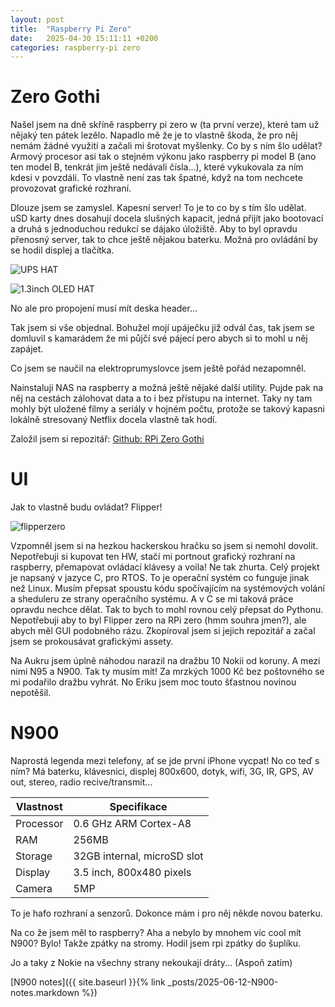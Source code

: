 ```yaml
---
layout: post
title:  "Raspberry Pi Zero"
date:   2025-04-30 15:11:11 +0200
categories: raspberry-pi zero
---
```


# Zero Gothi
Našel jsem na dně skříně raspberry pi zero w (ta první verze), které tam už nějaký ten pátek lezělo. Napadlo mě že je to vlastně škoda, že pro něj nemám žádné využití a začali mi šrotovat myšlenky. 
Co by s ním šlo udělat? Armový procesor asi tak o stejném výkonu jako raspberry pi model B (ano ten model B, tenkrát jim ještě nedávali čísla...), které vykukovala za ním kdesi v povzdálí.
To vlastně není zas tak špatné, když na tom nechcete provozovat grafické rozhraní. 

Dlouze jsem se zamyslel. Kapesní server! To je to co by s tím šlo udělat. 
uSD karty dnes dosahují docela slušných kapacit, jedná přijít jako bootovací a druhá s jednoduchou redukcí se dájako úložiště. 
Aby to byl opravdu přenosný server, tak to chce ještě nějakou baterku. Možná pro ovládání by se hodil displej a tlačítka.

![UPS HAT](https://camo.githubusercontent.com/71e71421acd0326ef1c49fd9f5d177e8ca01e219ebcc086b0076831f82150461/68747470733a2f2f7777772e7761766573686172652e636f6d2f772f75706c6f61642f7468756d622f302f30642f5550532d4841542d432d312e6a70672f38303070782d5550532d4841542d432d312e6a7067)

![1.3inch OLED HAT](https://camo.githubusercontent.com/213d8b67642838a3490c3bb8bc5cfdc6344fddb46e9de5493c20b6fe64f57618/68747470733a2f2f7777772e7761766573686172652e636f6d2f772f75706c6f61642f7468756d622f652f65332f312e33696e63682d4f4c45442d4841542d312e6a70672f36303070782d312e33696e63682d4f4c45442d4841542d312e6a7067)

No ale pro propojení musí mít deska header...

Tak jsem si vše objednal.
Bohužel mojí upáječku již odvál čas, tak jsem se domluvil s kamarádem že mi půjčí své pájecí pero abych si to mohl u něj zapájet.

Co jsem se naučil na elektroprumyslovce jsem ještě pořád nezapomněl.

Nainstaluji NAS na raspberry a možná ještě nějaké další utility. Pujde pak na něj na cestách zálohovat data a to i bez přístupu na internet. Taky ny tam mohly být uložené filmy a seriály v hojném počtu, protože se takový kapasni lokálně stresovaný Netflix docela vlastně tak hodí.

Založil jsem si repozitář: 
[Github: RPi Zero Gothi](https://github.com/elPytel/RPi_Zero_Gothi)

# UI
Jak to vlastně budu ovládat?
Flipper!

![flipperzero](https://flipperzero.one/img/tild6566-3434-4266-b037-646663393733__fpr_web_1.jpg)

Vzpomněl jsem si na hezkou hackerskou hračku so jsem si nemohl dovolit. Nepotřebuji si kupovat ten HW, stačí mi portnout grafický rozhraní na raspberry, přemapovat ovládací klávesy a voila!
Ne tak zhurta. Celý projekt je napsaný v jazyce C, pro RTOS. To je operační systém co funguje jinak než Linux. Musím přepsat spoustu kódu spočívajícím na systémových volání a sheduleru ze strany operačního systému. A v C se mi taková práce opravdu nechce dělat. Tak to bych to mohl rovnou celý přepsat do Pythonu. Nepotřebuji aby to byl Flipper zero na RPi zero (hmm souhra jmen?), ale abych měl GUI podobného rázu.
Zkopíroval jsem si jejich repozitář a začal jsem se prokousávat grafickými assety.


Na Aukru jsem úplně náhodou narazil na dražbu 10 Nokii od koruny. A mezi nimi N95 a N900. Tak ty musím mít!
Za mrzkých 1000 Kč bez poštovného se mi podařilo dražbu vyhrát.
No Eriku jsem moc touto šťastnou novinou nepotěšil.

# N900
Naprostá legenda mezi telefony, ať se jde první iPhone vycpat! 
No co teď s ním?
Má baterku, klávesnici, displej 800x600, dotyk, wifi, 3G, IR, GPS, AV out, stereo, radio recive/transmit...

| Vlastnost | Specifikace |
| --- | --- |
| Processor | 0.6 GHz ARM Cortex-A8 |
| RAM | 256MB |
| Storage | 32GB internal, microSD slot |
| Display | 3.5 inch, 800x480 pixels |
| Camera | 5MP |

To je hafo rozhraní a senzorů.
Dokonce mám i pro něj někde novou baterku.

Na co že jsem měl to raspberry? Aha a nebylo by mnohem víc cool mít N900? Bylo! Takže zpátky na stromy. Hodil jsem rpi zpátky do šuplíku.

Jo a taky z Nokie na všechny strany nekoukají dráty... (Aspoň zatím)

[N900 notes]({{ site.baseurl }}{% link _posts/2025-06-12-N900-notes.markdown %})
